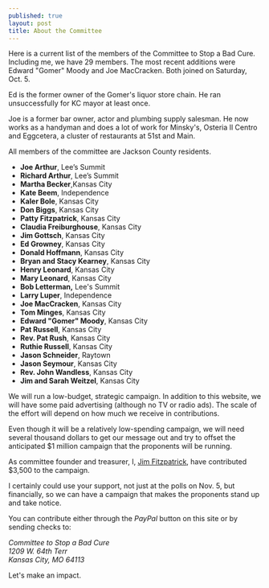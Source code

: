 ```yaml
---
published: true
layout: post
title: About the Committee
---
```


Here is a current list of the members of the Committee to Stop a Bad Cure. Including me, we have 29 members. The most recent additions were Edward "Gomer" Moody and Joe MacCracken. Both joined on Saturday, Oct. 5.

Ed is the former owner of the Gomer's liquor store chain. He ran unsuccessfully for KC mayor at least once.

Joe is a former bar owner, actor and plumbing supply salesman. He now works as a handyman and does a lot of work for Minsky's, Osteria Il Centro and Eggcetera, a cluster of restaurants at 51st and Main. 

All members of the committee are Jackson County residents. 

- **Joe Arthur**, Lee’s Summit
- **Richard Arthur**, Lee’s Summit
- **Martha Becker**,Kansas City
- **Kate Beem**, Independence
- **Kaler Bole**, Kansas City
- **Don Biggs**, Kansas City
- **Patty Fitzpatrick**, Kansas City
- **Claudia Freiburghouse**, Kansas City
- **Jim Gottsch**, Kansas City
- **Ed Growney**, Kansas City
- **Donald Hoffmann**, Kansas City
- **Bryan and Stacy Kearney**, Kansas City
- **Henry Leonard**, Kansas City
- **Mary Leonard**, Kansas City
- **Bob Letterman,** Lee's Summit
- **Larry Luper**, Independence
- **Joe MacCracken**, Kansas City
- **Tom Minges**, Kansas City
- **Edward "Gomer" Moody**, Kansas City 
- **Pat Russell**, Kansas City
- **Rev. Pat Rush**, Kansas City
- **Ruthie Russell**, Kansas City
- **Jason Schneider**, Raytown
- **Jason Seymour**, Kansas City 
- **Rev. John Wandless**, Kansas City
- **Jim and Sarah Weitzel**, Kansas City

We will run a low-budget, strategic campaign. In addition to this website, we will have some paid advertising (although no TV or radio ads). The scale of the effort will depend on how much we receive in contributions.

Even though it will be a relatively low-spending campaign, we will need several thousand dollars to get our message out and try to offset the anticipated $1 million campaign that the proponents will be running.

As committee founder and treasurer, I, [Jim Fitzpatrick](/about-me/), have contributed $3,500 to the campaign.

I certainly could use your support, not just at the polls on Nov. 5, but financially, so we can have a campaign that makes the proponents stand up and take notice.

You can contribute either through the _PayPal_ button on this site or by sending checks to: 

<address>
Committee to Stop a Bad Cure<br/>
1209 W. 64th Terr<br/>
Kansas City, MO  64113<br/>
</address>

Let's make an impact.